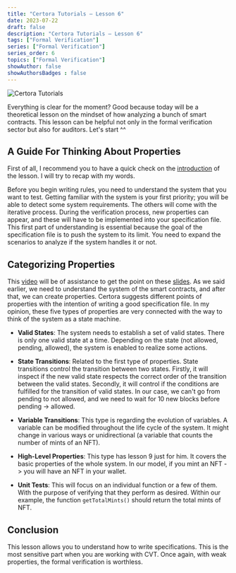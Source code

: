 ```yaml
---
title: "Certora Tutorials — Lesson 6"
date: 2023-07-22
draft: false
description: "Certora Tutorials — Lesson 6"
tags: ["Formal Verification"]
series: ["Formal Verification"]
series_order: 6
topics: ["Formal Verification"]
showAuthor: false
showAuthorsBadges : false
---
```



![Certora Tutorials](https://cdn-images-1.medium.com/freeze/max/800/1*-eX0XyLCKvDtPBvuGg-z8w.jpeg)

Everything is clear for the moment? Good because today will be a theoretical lesson on the mindset of how analyzing a bunch of smart contracts. This lesson can be helpful not only in the formal verification sector but also for auditors. Let's start ^^

## A Guide For Thinking About Properties

First of all, I recommend you to have a quick check on the [introduction](https://github.com/Certora/Tutorials/blob/master/06.Lesson_ThinkingProperties/README.md) of the lesson. I will try to recap with my words.

Before you begin writing rules, you need to understand the system that you want to test. Getting familiar with the system is your first priority; you will be able to detect some system requirements. The others will come with the iterative process. During the verification process, new properties can appear, and these will have to be implemented into your specification file. This first part of understanding is essential because the goal of the specification file is to push the system to its limit. You need to expand the scenarios to analyze if the system handles it or not.

## Categorizing Properties

This [video](https://www.youtube.com/watch?v=f3K-68k7vig) will be of assistance to get the point on these [slides](https://github.com/Certora/Tutorials/blob/master/06.Lesson_ThinkingProperties/Categorizing_Properties.pdf). As we said earlier, we need to understand the system of the smart contracts, and after that, we can create properties. Certora suggests different points of properties with the intention of writing a good specification file. In my opinion, these five types of properties are very connected with the way to think of the system as a state machine.

- **Valid States**: The system needs to establish a set of valid states. There is only one valid state at a time. Depending on the state (not allowed, pending, allowed), the system is enabled to realize some actions.

- **State Transitions**: Related to the first type of properties. State transitions control the transition between two states. Firstly, it will inspect if the new valid state respects the correct order of the transition between the valid states. Secondly, it will control if the conditions are fulfilled for the transition of valid states. In our case, we can't go from pending to not allowed, and we need to wait for 10 new blocks before pending -> allowed.

- **Variable Transitions**: This type is regarding the evolution of variables. A variable can be modified throughout the life cycle of the system. It might change in various ways or unidirectional (a variable that counts the number of mints of an NFT).

- **High-Level Properties**: This type has lesson 9 just for him. It covers the basic properties of the whole system. In our model, if you mint an NFT -> you will have an NFT in your wallet.

- **Unit Tests**: This will focus on an individual function or a few of them. With the purpose of verifying that they perform as desired. Within our example, the function `getTotalMints()` should return the total mints of NFT.

## Conclusion

This lesson allows you to understand how to write specifications. This is the most sensitive part when you are working with CVT. Once again, with weak properties, the formal verification is worthless.